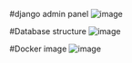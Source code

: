 
#django admin panel
![image](https://github.com/user-attachments/assets/f7037a20-2c1d-46c0-855b-2af6f4d239d5)

#Database structure 
![image](https://github.com/user-attachments/assets/ada83af9-8a78-4e2d-b31d-b871b7eede42)


#Docker image
![image](https://github.com/user-attachments/assets/8e6c1924-6e5f-47aa-9458-09076caa5bb1)
